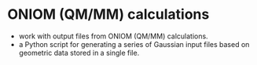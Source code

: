 # ONIOM (QM/MM) calculations
- work with output files from ONIOM (QM/MM) calculations. 
- a Python script for generating a series of Gaussian input files based on geometric data stored in a single file.
